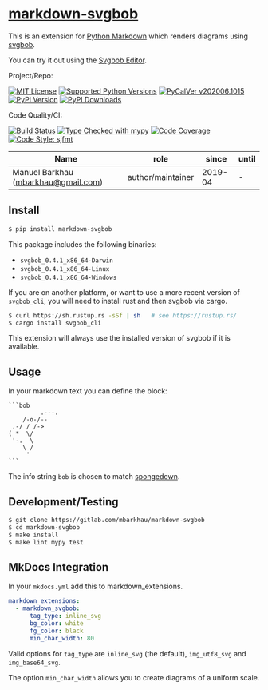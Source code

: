 # [markdown-svgbob][repo_ref]

This is an extension for [Python Markdown](https://python-markdown.github.io/)
which renders diagrams using [svgbob](https://github.com/ivanceras/svgbob).

You can try it out using the [Svgbob Editor](https://ivanceras.github.io/svgbob-editor/).

Project/Repo:

[![MIT License][license_img]][license_ref]
[![Supported Python Versions][pyversions_img]][pyversions_ref]
[![PyCalVer v202006.1015][version_img]][version_ref]
[![PyPI Version][pypi_img]][pypi_ref]
[![PyPI Downloads][downloads_img]][downloads_ref]

Code Quality/CI:

[![Build Status][build_img]][build_ref]
[![Type Checked with mypy][mypy_img]][mypy_ref]
[![Code Coverage][codecov_img]][codecov_ref]
[![Code Style: sjfmt][style_img]][style_ref]


|                 Name                |        role       |  since  | until |
|-------------------------------------|-------------------|---------|-------|
| Manuel Barkhau (mbarkhau@gmail.com) | author/maintainer | 2019-04 | -     |


## Install

```bash
$ pip install markdown-svgbob
```

This package includes the following binaries:

 - `svgbob_0.4.1_x86_64-Darwin`
 - `svgbob_0.4.1_x86_64-Linux`
 - `svgbob_0.4.1_x86_64-Windows`

If you are on another platform, or want to use a more recent version of `svgbob_cli`, you will need to install rust and then svgbob via cargo.

```bash
$ curl https://sh.rustup.rs -sSf | sh   # see https://rustup.rs/
$ cargo install svgbob_cli
```

This extension will always use the installed version of svgbob if it is available.


## Usage

In your markdown text you can define the block:

    ```bob
             .---.
        /-o-/--
     .-/ / /->
    ( *  \/
     '-.  \
        \ /
         '
    ```

The info string `bob` is chosen to match [spongedown](https://github.com/ivanceras/spongedown).


## Development/Testing

```bash
$ git clone https://gitlab.com/mbarkhau/markdown-svgbob
$ cd markdown-svgbob
$ make install
$ make lint mypy test
```


## MkDocs Integration

In your `mkdocs.yml` add this to markdown_extensions.

```yaml
markdown_extensions:
  - markdown_svgbob:
      tag_type: inline_svg
      bg_color: white
      fg_color: black
      min_char_width: 80
```

Valid options for `tag_type` are `inline_svg` (the default), `img_utf8_svg` and `img_base64_svg`.

The option `min_char_width` allows you to create diagrams of a uniform scale.


[repo_ref]: https://gitlab.com/mbarkhau/markdown-svgbob

[build_img]: https://gitlab.com/mbarkhau/markdown-svgbob/badges/master/pipeline.svg
[build_ref]: https://gitlab.com/mbarkhau/markdown-svgbob/pipelines

[codecov_img]: https://gitlab.com/mbarkhau/markdown-svgbob/badges/master/coverage.svg
[codecov_ref]: https://mbarkhau.gitlab.io/markdown-svgbob/cov

[license_img]: https://img.shields.io/badge/License-MIT-blue.svg
[license_ref]: https://gitlab.com/mbarkhau/markdown-svgbob/blob/master/LICENSE

[mypy_img]: https://img.shields.io/badge/mypy-checked-green.svg
[mypy_ref]: https://mbarkhau.gitlab.io/markdown-svgbob/mypycov

[style_img]: https://img.shields.io/badge/code%20style-%20sjfmt-f71.svg
[style_ref]: https://gitlab.com/mbarkhau/straitjacket/

[pypi_img]: https://img.shields.io/badge/PyPI-wheels-green.svg
[pypi_ref]: https://pypi.org/project/markdown-svgbob/#files

[downloads_img]: https://pepy.tech/badge/markdown-svgbob/month
[downloads_ref]: https://pepy.tech/project/markdown-svgbob

[version_img]: https://img.shields.io/static/v1.svg?label=PyCalVer&message=v202006.1015&color=blue
[version_ref]: https://pypi.org/project/pycalver/

[pyversions_img]: https://img.shields.io/pypi/pyversions/markdown-svgbob.svg
[pyversions_ref]: https://pypi.python.org/pypi/markdown-svgbob

